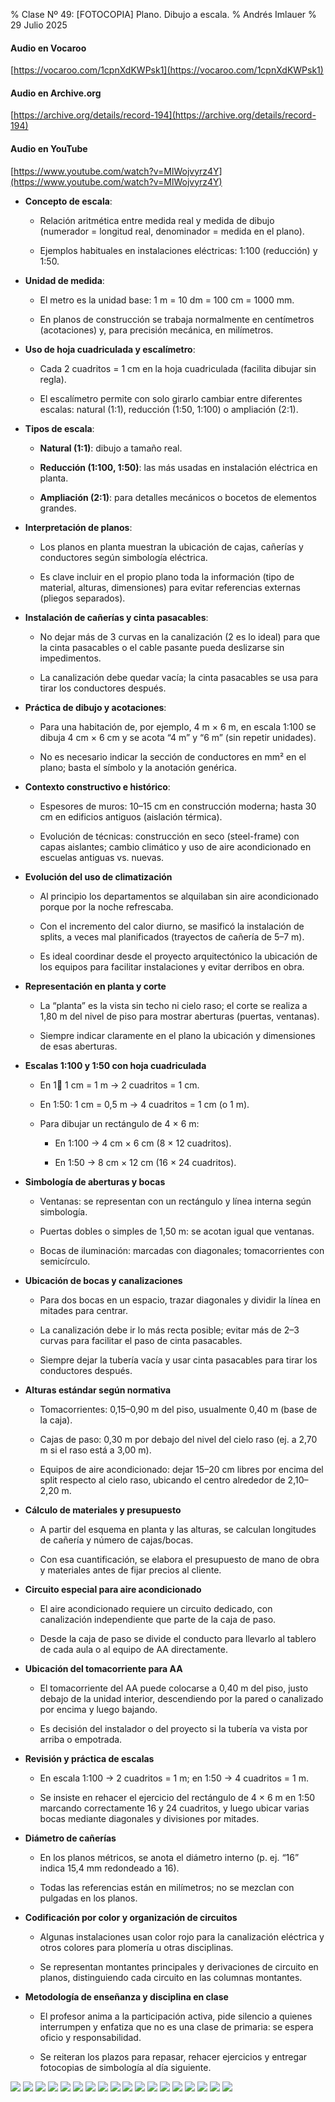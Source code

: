 % Clase Nº 49: [FOTOCOPIA] Plano. Dibujo a escala.
% Andrés Imlauer
% 29 Julio 2025

#### Audio en Vocaroo

[https://vocaroo.com/1cpnXdKWPsk1](https://vocaroo.com/1cpnXdKWPsk1)

#### Audio en Archive.org

[https://archive.org/details/record-194](https://archive.org/details/record-194)

#### Audio en YouTube

[https://www.youtube.com/watch?v=MlWojvyrz4Y](https://www.youtube.com/watch?v=MlWojvyrz4Y)


* **Concepto de escala**:

  * Relación aritmética entre medida real y medida de dibujo (numerador \= longitud real, denominador \= medida en el plano).

  * Ejemplos habituales en instalaciones eléctricas: 1:100 (reducción) y 1:50.

* **Unidad de medida**:

  * El metro es la unidad base: 1 m \= 10 dm \= 100 cm \= 1000 mm.

  * En planos de construcción se trabaja normalmente en centímetros (acotaciones) y, para precisión mecánica, en milímetros.

* **Uso de hoja cuadriculada y escalímetro**:

  * Cada 2 cuadritos \= 1 cm en la hoja cuadriculada (facilita dibujar sin regla).

  * El escalímetro permite con solo girarlo cambiar entre diferentes escalas: natural (1:1), reducción (1:50, 1:100) o ampliación (2:1).

* **Tipos de escala**:

  * **Natural (1:1)**: dibujo a tamaño real.

  * **Reducción (1:100, 1:50)**: las más usadas en instalación eléctrica en planta.

  * **Ampliación (2:1)**: para detalles mecánicos o bocetos de elementos grandes.

* **Interpretación de planos**:

  * Los planos en planta muestran la ubicación de cajas, cañerías y conductores según simbología eléctrica.

  * Es clave incluir en el propio plano toda la información (tipo de material, alturas, dimensiones) para evitar referencias externas (pliegos separados).

* **Instalación de cañerías y cinta pasacables**:

  * No dejar más de 3 curvas en la canalización (2 es lo ideal) para que la cinta pasacables o el cable pasante pueda deslizarse sin impedimentos.

  * La canalización debe quedar vacía; la cinta pasacables se usa para tirar los conductores después.

* **Práctica de dibujo y acotaciones**:

  * Para una habitación de, por ejemplo, 4 m × 6 m, en escala 1:100 se dibuja 4 cm × 6 cm y se acota “4 m” y “6 m” (sin repetir unidades).

  * No es necesario indicar la sección de conductores en mm² en el plano; basta el símbolo y la anotación genérica.

* **Contexto constructivo e histórico**:

  * Espesores de muros: 10–15 cm en construcción moderna; hasta 30 cm en edificios antiguos (aislación térmica).

  * Evolución de técnicas: construcción en seco (steel-frame) con capas aislantes; cambio climático y uso de aire acondicionado en escuelas antiguas vs. nuevas.

* **Evolución del uso de climatización**

  * Al principio los departamentos se alquilaban sin aire acondicionado porque por la noche refrescaba.

  * Con el incremento del calor diurno, se masificó la instalación de splits, a veces mal planificados (trayectos de cañería de 5–7 m).

  * Es ideal coordinar desde el proyecto arquitectónico la ubicación de los equipos para facilitar instalaciones y evitar derribos en obra.

* **Representación en planta y corte**

  * La “planta” es la vista sin techo ni cielo raso; el corte se realiza a 1,80 m del nivel de piso para mostrar aberturas (puertas, ventanas).

  * Siempre indicar claramente en el plano la ubicación y dimensiones de esas aberturas.

* **Escalas 1:100 y 1:50 con hoja cuadriculada**

  * En 1:100: 1 cm \= 1 m → 2 cuadritos \= 1 cm.

  * En 1:50: 1 cm \= 0,5 m → 4 cuadritos \= 1 cm (o 1 m).

  * Para dibujar un rectángulo de 4 × 6 m:

    * En 1:100 → 4 cm × 6 cm (8 × 12 cuadritos).

    * En 1:50 → 8 cm × 12 cm (16 × 24 cuadritos).

* **Simbología de aberturas y bocas**

  * Ventanas: se representan con un rectángulo y línea interna según simbología.

  * Puertas dobles o simples de 1,50 m: se acotan igual que ventanas.

  * Bocas de iluminación: marcadas con diagonales; tomacorrientes con semicírculo.

* **Ubicación de bocas y canalizaciones**

  * Para dos bocas en un espacio, trazar diagonales y dividir la línea en mitades para centrar.

  * La canalización debe ir lo más recta posible; evitar más de 2–3 curvas para facilitar el paso de cinta pasacables.

  * Siempre dejar la tubería vacía y usar cinta pasacables para tirar los conductores después.

* **Alturas estándar según normativa**

  * Tomacorrientes: 0,15–0,90 m del piso, usualmente 0,40 m (base de la caja).

  * Cajas de paso: 0,30 m por debajo del nivel del cielo raso (ej. a 2,70 m si el raso está a 3,00 m).

  * Equipos de aire acondicionado: dejar 15–20 cm libres por encima del split respecto al cielo raso, ubicando el centro alrededor de 2,10–2,20 m.

* **Cálculo de materiales y presupuesto**

  * A partir del esquema en planta y las alturas, se calculan longitudes de cañería y número de cajas/bocas.

  * Con esa cuantificación, se elabora el presupuesto de mano de obra y materiales antes de fijar precios al cliente.

* **Circuito especial para aire acondicionado**

  * El aire acondicionado requiere un circuito dedicado, con canalización independiente que parte de la caja de paso.

  * Desde la caja de paso se divide el conducto para llevarlo al tablero de cada aula o al equipo de AA directamente.

* **Ubicación del tomacorriente para AA**

  * El tomacorriente del AA puede colocarse a 0,40 m del piso, justo debajo de la unidad interior, descendiendo por la pared o canalizado por encima y luego bajando.

  * Es decisión del instalador o del proyecto si la tubería va vista por arriba o empotrada.

* **Revisión y práctica de escalas**

  * En escala 1:100 → 2 cuadritos \= 1 m; en 1:50 → 4 cuadritos \= 1 m.

  * Se insiste en rehacer el ejercicio del rectángulo de 4 × 6 m en 1:50 marcando correctamente 16 y 24 cuadritos, y luego ubicar varias bocas mediante diagonales y divisiones por mitades.

* **Diámetro de cañerías**

  * En los planos métricos, se anota el diámetro interno (p. ej. “16” indica 15,4 mm redondeado a 16).

  * Todas las referencias están en milímetros; no se mezclan con pulgadas en los planos.

* **Codificación por color y organización de circuitos**

  * Algunas instalaciones usan color rojo para la canalización eléctrica y otros colores para plomería u otras disciplinas.

  * Se representan montantes principales y derivaciones de circuito en planos, distinguiendo cada circuito en las columnas montantes.

* **Metodología de enseñanza y disciplina en clase**

  * El profesor anima a la participación activa, pide silencio a quienes interrumpen y enfatiza que no es una clase de primaria: se espera oficio y responsabilidad.

  * Se reiteran los plazos para repasar, rehacer ejercicios y entregar fotocopias de simbología al día siguiente.


![](https://blogger.googleusercontent.com/img/b/R29vZ2xl/AVvXsEhoShuB3Y8EcKNpIsxVJJO-k4DnJM8I2CuNcRTmLcTs4FskZUdOF__imBcShmB4UAljxEa_exmaq2ehBczbhyphenhyphenc7dzjQh2TAdB4Uf9A07vMfvmz-qky0jqZjY6wTku-FGhvyDkvPSWucqoFBcWwLc-Ne7-LznXN7z1GmxM4oyIRJ3dTVl1Ec8ETMoLj91bE/s4160/IMG_20250729_190746665.jpg)
![](https://blogger.googleusercontent.com/img/b/R29vZ2xl/AVvXsEhxQBrhtDu0Uk_y3HWqzm-BYtXK44QBkwDcxDqCVxH9HtfZBd27d_U1dbXsnTT7YO8AOpzDKcelnpNLx98bDFKUOLErHpcO7H-EYkusiDlDPCO_ws6ZmZHsFnelJoNCDirOGFCUkioPBsHQtbS0IMO8FM2Oy9HJwFvJ7Nv45C_FUMnu0rNErfV3PHoiNHs/s4160/IMG_20250729_190758060.jpg)
![](https://blogger.googleusercontent.com/img/b/R29vZ2xl/AVvXsEhmfD8JqobuG2SM7auIMGA-CS2k7OtbxDubT28v06qgiDdgp9AHpm4Ge_YSBGtN7C8cz4kpUvSgKQhWYb-SyqBTD0OGRntsmzwY68KuDDsgfzIHMWKM5iNOGJbx2eJwElwIju457n-OWQdmjRhnIrnnYfrZRI-iNyxxKuWlPxQsdkCrubCeua8VwjJdcqQ/s4160/IMG_20250729_190803303.jpg)
![](https://blogger.googleusercontent.com/img/b/R29vZ2xl/AVvXsEiu4CNwzED1_dySVfZCj_olhY6nF4uqi0dlbvnVGau4MJBgcO-ME_RfaLoI5vkHkH-OI3NVmnwD0BF7mGGzF1HW6PlP7ZmdDqllMaPKD1jRUJPTVd_PcVeCSkFUr9Ilm72kVeVTv_Psk6ns0f_o-LnOFcc_rllU2JLvKonHKjP3YyyCHMWX1-HzAsTTB3A/s4160/IMG_20250729_190818563.jpg)
![](https://blogger.googleusercontent.com/img/b/R29vZ2xl/AVvXsEjlsZw_9JxbKFsQYYvvrbO_MaS5TsgTcWFa8VUg8S6xWAvOxVq7dW4psXYvPd4aqUk5M0PJM5ILko6rCpXySBUM2jX1TYAHEBS8IgWqoKUcbrVS-yZXo7s3no73JRTuZMx36NkXjIBNFC93txqL6i9Mm5wISbY7Czo4-unh3MzfQFsYqCF0ZqBtyQPBSOQ/s4160/IMG_20250729_190822738.jpg)
![](https://blogger.googleusercontent.com/img/b/R29vZ2xl/AVvXsEgNIdmi-QDu1jy3QfNuauZBgw_Liu2YXd52gzZAr8I901k_OHS7qD4AfPDZErt5Z8ue69XqKnaxbp1mNv8RVAAQAwyxrRslQZGkZ19HLR1cT2baX_z1bzB1KU7OuaNR9EAopY4ZSwRkoxBDlKAUdz5lXV-TBc9_TEOs475WAgqlHQH3CIOBHjpT6RyyCnY/s4160/IMG_20250729_190824024.jpg)
![](https://blogger.googleusercontent.com/img/b/R29vZ2xl/AVvXsEgIR8S-U2c1wa32_dRYKT9FA78dPV-5kkdYvnFgEJqHFeiwhMtUYzxKIfBOAB-cLNKCSwgx0edOIOoYubKpM1-GAWd9Bw65GhSIBBqfyPK9B-1D8jnuATauXyv4PSPSH5TaBUwcdDQoXGs3bIQGaPbLK7PHvz9K2RxwFMMc6_ill-GWmtsAmvSpNUfPIsY/s4160/IMG_20250729_190830112.jpg)
![](https://blogger.googleusercontent.com/img/b/R29vZ2xl/AVvXsEjyh1zhAvxjkIwp95-caw1XtJfxvr_xVTajdXgrFGEW3yqtFK3S74v0wK8pZNNCYL7WBQ_uGtFn3PraOe-piIL_ZOuleaIqEevuBSYLXhzTztB0hpXK3hauFgl1EMwgYpE0ovg5HEjL5zpnJu2ziBiDEcZoPi0-Go9eCi_HqjWd7y3cb0NUhNespYC1Oig/s4160/IMG_20250729_190857203.jpg)
![](https://blogger.googleusercontent.com/img/b/R29vZ2xl/AVvXsEgxiDTSAZfXeTN-T4yEObTJWveNlUjfhi2i-zkeshncU9rL3SSSmyDJC4ZLLnJDl0D0VY8XTs4Pg0-dmB8ibqV-h1nWFWyuKr_ZZVfHrWQ5B_13hZ-2zfMlMvSUkiD-Srr2t1vJ4ZPhpZaSUuz_NC4wWq_vgcwlK5gA2qzkON1x2WM569l0JuynpDEQf34/s4160/IMG_20250729_190859396.jpg)
![](https://blogger.googleusercontent.com/img/b/R29vZ2xl/AVvXsEhx_S6Ld41NNgI6EiVUS1hwLBLOTZURRVIDPInO9_fYhD9T4Z42flrySeMrECjEJdKbF07vtwaAtUdUa5cs7yuIGeRYJSfS0PGhV6XIQYOeNQzIptKgcIHns322cPZVvgdpZDto9h7c7E4dSnTNM_d93UaYN9CD0o95E98F44BI41Ocvtqc5ONGxHcEIe4/s4160/IMG_20250729_190903967.jpg)
![](https://blogger.googleusercontent.com/img/b/R29vZ2xl/AVvXsEhUKAn2wQluTwDC2rTtf8Ekf3BJUa7_rmPvpTprJNBaUz7-wDcvMhNNJCX05yONeyvgvAjQIPJ65K6TcZIdomTw7AJDEro0Za-ZAI7yJlMbi6p3vFCDhsTvwQo7n6BK4ojHYjykT9jbtwm6jbhldSs_RshhCQunH85tOVyzQq0nWwhgkWuF2A5H0yQ8bpk/s4160/IMG_20250729_190912951.jpg)
![](https://blogger.googleusercontent.com/img/b/R29vZ2xl/AVvXsEg98oxNl_3i7FGKxbbfqCB9Gpl46Ia-Khw2noV4fn0LR2IiBH25l-Iz51sVg6MRX_gwfskmbWaAg3L5WI4J4w8OSR9WOwyoubvwrriR4elCnMTtiSCZzGS8VxLh3zqCVrDYSJMSaEMtVjbUzDZopL14dCk7hOIkcWk62_IyOS0TgH772fBsoxdCMCD_JzI/s4160/IMG_20250729_190918183.jpg)
![](https://blogger.googleusercontent.com/img/b/R29vZ2xl/AVvXsEjt0EHsVFJH3jRpbuhh4AwUn2OzAVgled0S-0tUvCKw2R3wdvEbdz5KV2Q0vF-p4Vz0bC99ggtQNysCAtcWqrcUPyn8szaIRctpFRR-EFoSkE-ao1HEpbN7C-X7vA-zKoW5fqyUXvsn7NzjEt0WCMhbFQP3jsvsqvxq43xbYluUSxJdRLaCpzPeRHlsVgM/s4160/IMG_20250729_191144129.jpg)
![](https://blogger.googleusercontent.com/img/b/R29vZ2xl/AVvXsEgWpKhds_XAN5DkHzc0AcuUPSikWihPPK4dhFTo4QIiT3yTswQGevhIHbNU-f8gaHmftJNjqCxr3kz1fG8yjH9-SzId4lhphDNp0WZ-IB2sP53YJG5EkoB8Fa_eQRjTgTQx1PziESQF0Z3qpCsKt3FlBxxuJEObYHfQUKAezWOa9ImsGyN0nAOya8S0oyI/s4160/IMG_20250729_191155873.jpg)
![](https://blogger.googleusercontent.com/img/b/R29vZ2xl/AVvXsEhcAgwxDez7gD2ciWS_9ieh1f2YQ1DpKsTzRIraXOLJ9akMIbbGfLbjPUITs6v0UdkiTshEVt_rJboBNaHTGJTxhKILUk1xOrSQk15akEzdzhHURDixRUH_tDBp187dbAYkTeB_r0rYnD9EtacjpSax9kl7bzmhwt8veqGmpeyNoWxAXOodM8OKcclHmBM/s4160/IMG_20250729_194110013.jpg)
![](https://blogger.googleusercontent.com/img/b/R29vZ2xl/AVvXsEhKBghj0S1C5I3A4SNpfAnpodDc-UlHRtBDqlOrD0uGvUFIc1PWNjlrsLfQF38F-mWT-7RH933ce2UKNW_xIezQ2_4byZjacz4bufg7alxo1W8fIBkzSqAoQK4ubon-y9baTTfskhwlGge5gIhD6mCvNGn7E_QOpwOGcPmJnW9AMPvtMGYzFXYhg6qtR9E/s4160/IMG_20250729_194113124.jpg)
![](https://blogger.googleusercontent.com/img/b/R29vZ2xl/AVvXsEiQ9KpuWBI4aANCN7tPrZI1_LGNvI-425GFShXm56NdpN2J1LZw6NRmLkcKy0t9yPBnLqTJ4ELF-SEacgb_UWavv1XAPhrjHBv83zUCettlTV2I1N2Y6wQngvRQz_UYm4zD_SuMRo8EdCYqpgdSBUYC9fck65Ulfl5uqxG5ENSxnM4Sziy4yFx9QRTvx-0/s4160/IMG_20250729_194116280.jpg)
![](https://blogger.googleusercontent.com/img/b/R29vZ2xl/AVvXsEiQK8qgmpDDVpwz9i73o1dGBWlm5CA3tN8TJ4SobMwG2VbyQG93Cr054A7sS2uIX4KjVo89X2uP2C1gw6I4zE19aBrp-m-xJeO7NGq-tc1RRcv-fZoebf_nz8GhLRu4nLImCdTeX2JxGRunvgJhiUOSXFDzOhDzmxmenTn_-0pIfkUfN4Gbc90sZ_xZEJ0/s4160/IMG_20250729_202453950.jpg)
